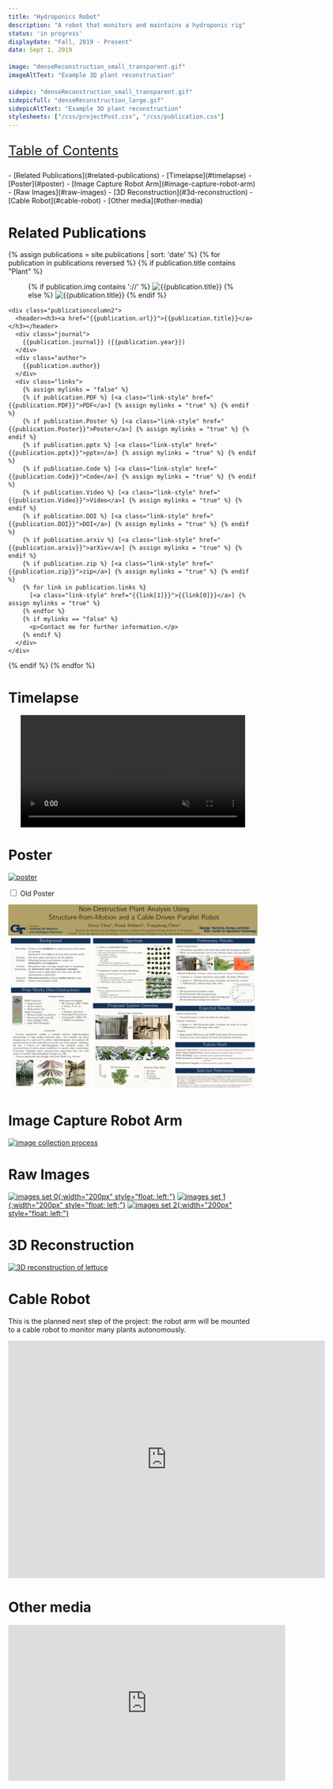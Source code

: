 ```yaml
---
title: "Hydroponics Robot"
description: "A robot that monitors and maintains a hydroponic rig"
status: 'in progress'
displaydate: "Fall, 2019 - Present"
date: Sept 1, 2019

image: "denseReconstruction_small_transparent.gif"
imageAltText: "Example 3D plant reconstruction"

sidepic: "denseReconstruction_small_transparent.gif"
sidepicfull: "denseReconstruction_large.gif"
sidepicAltText: "Example 3D plant reconstruction"
stylesheets: ["/css/projectPost.css", "/css/publication.css"]
---
```


<p style="font-size: 20pt; text-decoration: underline;">Table of Contents</p>
- [Related Publications](#related-publications)
- [Timelapse](#timelapse)
- [Poster](#poster)
- [Image Capture Robot Arm](#image-capture-robot-arm)
- [Raw Images](#raw-images)
- [3D Reconstruction](#3d-reconstruction)
- [Cable Robot](#cable-robot)
- [Other media](#other-media)

# Related Publications
{% assign publications = site.publications | sort: 'date' %}
{% for publication in publications reversed %}
  {% if publication.title contains "Plant" %}
<div class="publication">
  <div class="publicationrow">
    <div class="publicationcolumn1">
      <figure class="imagefig">
        {% if publication.img contains '://' %}
          <img src="{{publication.img}}" alt="{{publication.title}}" style="width: 130px; {% if publication.img_crop %}height: 110px; object-fit: cover;{% endif %}"/>
        {% else %}
          <img src="{{publication.url | remove: "/index.html" }}/{% if publication.img %}{{publication.img}}{% else %}icon.png{% endif %}" alt="{{publication.title}}" style="width: 130px; {% if publication.img_crop %}height: 110px; object-fit: cover;{% endif %}"/>
        {% endif %}
      </figure>
    </div>

    <div class="publicationcolumn2">
      <header><h3><a href="{{publication.url}}">{{publication.title}}</a></h3></header>
      <div class="journal">
        {{publication.journal}} ({{publication.year}})
      </div>
      <div class="author">
        {{publication.author}}
      </div>
      <div class="links">
        {% assign mylinks = "false" %}
        {% if publication.PDF %} [<a class="link-style" href="{{publication.PDF}}">PDF</a>] {% assign mylinks = "true" %} {% endif %}
        {% if publication.Poster %} [<a class="link-style" href="{{publication.Poster}}">Poster</a>] {% assign mylinks = "true" %} {% endif %}
        {% if publication.pptx %} [<a class="link-style" href="{{publication.pptx}}">pptx</a>] {% assign mylinks = "true" %} {% endif %}
        {% if publication.Code %} [<a class="link-style" href="{{publication.Code}}">Code</a>] {% assign mylinks = "true" %} {% endif %}
        {% if publication.Video %} [<a class="link-style" href="{{publication.Video}}">Video</a>] {% assign mylinks = "true" %} {% endif %}
        {% if publication.DOI %} [<a class="link-style" href="{{publication.DOI}}">DOI</a>] {% assign mylinks = "true" %} {% endif %}
        {% if publication.arxiv %} [<a class="link-style" href="{{publication.arxiv}}">arXiv</a>] {% assign mylinks = "true" %} {% endif %}
        {% if publication.zip %} [<a class="link-style" href="{{publication.zip}}">zip</a>] {% assign mylinks = "true" %} {% endif %}
        {% for link in publication.links %}
          [<a class="link-style" href="{{link[1]}}">{{link[0]}}</a>] {% assign mylinks = "true" %}
        {% endfor %}
        {% if mylinks == "false" %}
          <p>Contact me for further information.</p>
        {% endif %}
      </div>
    </div>
  </div>
</div>
  {% endif %}
{% endfor %}

# Timelapse
<!-- HTML5 video embedded with autoplay -->


[<video class="sidepic" autoplay muted loop style="width:90%; max-width:800px; margin:auto; display:block;"><source src="hydro_keystone_rot.mp4" type='video/mp4'></video>](hydro_keystone_rot.mp4)

# Poster
[![poster](../../publications/Chen23icra_hydroponics_robot/poster_icra_gerry_small.svg)](../../publications/Chen23icra_hydroponics_robot/poster_icra_gerry.pdf) 

<!-- Dropdown -->
<div class="wrap-collapsible">
  <input id="collapsible" class="toggle" type="checkbox"> <!-- delete "checked" to default to unchecked -->
  <label for="collapsible" class="lbl-toggle">Old Poster</label>
  <div class="collapsible-content">
    <div class="content-inner" markdown=1>

[![poster](4_poster_compressed.svg)](4_poster.pdf)

</div>
  </div>
</div>

# Image Capture Robot Arm
[![image collection process](plantcapture_small.gif)](plantcapture.mp4) 

# Raw Images
[![images set 0](circle0.gif){:width="200px" style="float: left;"}](circle0_big.gif)
[![images set 1](circle1.gif){:width="200px" style="float: left;"}](circle1_big.gif)
[![images set 2](circle2.gif){:width="200px" style="float: left;"}](circle2.gif)
<br style="clear: both" />

# 3D Reconstruction
[![3D reconstruction of lettuce][med_gif]][large_gif]

# Cable Robot
This is the planned next step of the project: the robot arm will be mounted to a cable robot to monitor many plants autonomously.

<iframe src="https://myhub.autodesk360.com/ue2946219/shares/public/SH56a43QTfd62c1cd968ba4b2659ad04cc3e?mode=embed" width="640" height="480" allowfullscreen="true" webkitallowfullscreen="true" mozallowfullscreen="true"  frameborder="0"></iframe>

# Other media
<iframe width="560" height="315" src="https://www.youtube.com/embed/LTQs_Olgw5A" frameborder="0" allow="accelerometer; autoplay; encrypted-media; gyroscope; picture-in-picture" allowfullscreen></iframe>

<!-- [med_gif]: https://drive.google.com/uc?id=1ZUm7hk6-Ez89FMNKyuP-ulheR-o4U4uB
[large_gif]: https://drive.google.com/uc?id=1dKn2jPAbBw_fMV4LGql997pwb_wGa_QW -->
[med_gif]: denseReconstruction_med_transparent.gif
[large_gif]: denseReconstruction_large_transparent.gif
